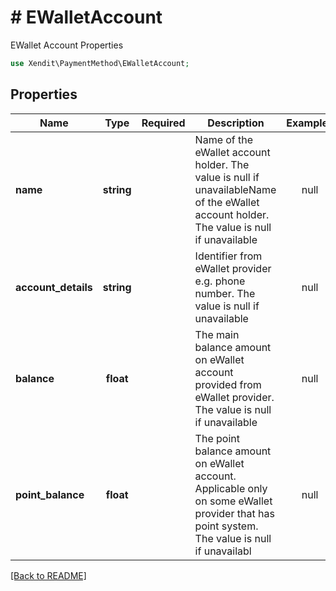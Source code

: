 # # EWalletAccount
EWallet Account Properties

```php
use Xendit\PaymentMethod\EWalletAccount;
```

## Properties

| Name | Type | Required | Description | Examples |
|------------|:-------------:|:-------------:|-------------|:-------------:|
| **name** | **string** |  | Name of the eWallet account holder. The value is null if unavailableName of the eWallet account holder. The value is null if unavailable | null |
| **account_details** | **string** |  | Identifier from eWallet provider e.g. phone number. The value is null if unavailable | null |
| **balance** | **float** |  | The main balance amount on eWallet account provided from eWallet provider. The value is null if unavailable | null |
| **point_balance** | **float** |  | The point balance amount on eWallet account. Applicable only on some eWallet provider that has point system. The value is null if unavailabl | null |


[[Back to README]](../../README.md)
